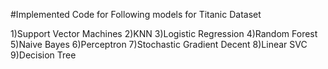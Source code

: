  
#Implemented Code for Following models for Titanic Dataset

1)Support Vector Machines 
2)KNN
3)Logistic Regression
4)Random Forest 
5)Naive Bayes 
6)Perceptron
7)Stochastic Gradient Decent 
8)Linear SVC
9)Decision Tree

